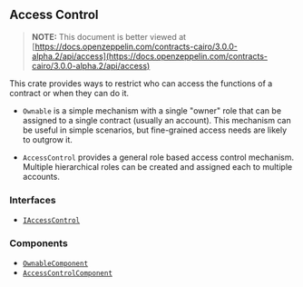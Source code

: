 ## Access Control

> **NOTE:** This document is better viewed at [https://docs.openzeppelin.com/contracts-cairo/3.0.0-alpha.2/api/access](https://docs.openzeppelin.com/contracts-cairo/3.0.0-alpha.2/api/access)

This crate provides ways to restrict who can access the functions of a contract or when they can do it.

- `Ownable` is a simple mechanism with a single "owner" role that can be assigned to a single contract (usually an
account). This mechanism can be useful in simple scenarios, but fine-grained access needs are likely to outgrow it.

- `AccessControl` provides a general role based access control mechanism. Multiple hierarchical roles can be created
and assigned each to multiple accounts.

### Interfaces

- [`IAccessControl`](https://docs.openzeppelin.com/contracts-cairo/3.0.0-alpha.2/api/access#IAccessControl)

### Components

- [`OwnableComponent`](https://docs.openzeppelin.com/contracts-cairo/3.0.0-alpha.2/api/access#OwnableComponent)
- [`AccessControlComponent`](https://docs.openzeppelin.com/contracts-cairo/3.0.0-alpha.2/api/access#AccessControlComponent)
